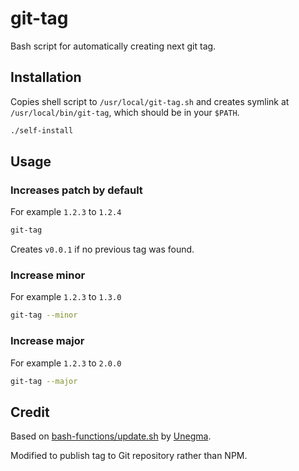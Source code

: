# git-tag
Bash script for automatically creating next git tag.

## Installation

Copies shell script to `/usr/local/git-tag.sh` and creates symlink at `/usr/local/bin/git-tag`, which should be in your `$PATH`.

```bash
./self-install
```

## Usage

### Increases patch by default

For example `1.2.3` to `1.2.4`

```bash
git-tag
```

Creates `v0.0.1` if no previous tag was found.

### Increase minor

For example `1.2.3` to `1.3.0`

```bash
git-tag --minor
```

### Increase major

For example `1.2.3` to `2.0.0`

```bash
git-tag --major
```

## Credit

Based on [bash-functions/update.sh](https://github.com/unegma/bash-functions/blob/main/update.sh) by [Unegma](https://unegma.com).

Modified to publish tag to Git repository rather than NPM.
